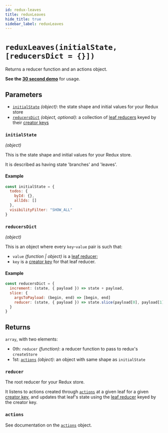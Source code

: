 ```yaml
---
id: redux-leaves
title: reduxLeaves
hide_title: true
sidebar_label: reduxLeaves
---
```


# `reduxLeaves(initialState, [reducersDict = {}])`

Returns a reducer function and an actions object.

**See the [30 second demo](intro/demo.md)** for usage.

## Parameters
- [`initialState`](#initialstate) *(object)*: the state shape and initial values for your Redux store
- [`reducersDict`](#reducersdict) *(object, optional)*: a collection of [leaf reducers](api/leafReducers.md) keyed by their [creator keys](api/creatorKeys.md)

### `initialState`
*(object)*

This is the state shape and initial values for your Redux store.

It is described as having state 'branches' and 'leaves'.

#### Example

```js
const initialState = {
  todos: {
    byId: {},
    allIds: []
  },
  visibilityFilter: "SHOW_ALL"
}
```

### `reducersDict`
*(object)*

This is an object where every `key`-`value` pair is such that:
- `value` *(function | object)* is a [leaf reducer](api/leafReducers.md);
- `key` is a [creator key](api/creatorKeys.md) for that leaf reducer.

#### Example

```js
const reducersDict = {
  increment: (state, { payload }) => state + payload,
  slice: {
    argsToPayload: (begin, end) => [begin, end]
    reducer: (state, { payload }) => state.slice(payload[0], payload[1])
  }
}
```

## Returns
`array`, with two elements:
- 0th: `reducer` *(function)*: a reducer function to pass to redux's `createStore`
- 1st: [`actions`](api/actions.md) *(object)*: an object with same shape as `initialState`

### `reducer`

The root reducer for your Redux store.

It listens to actions created through [`actions`](api/actions.md) at a given leaf for a given [creator key](api/creatorKeys.md), and updates that leaf's state using the [leaf reducer](api/leafReducers.md) keyed by the creator key.

### `actions`

See documentation on the [`actions`](api/actions.md) object.